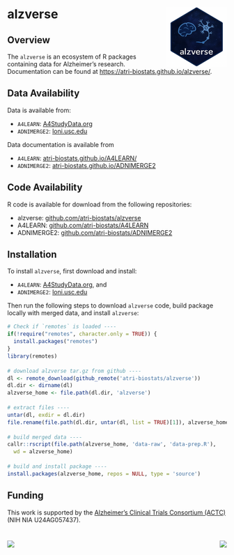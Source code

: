 
<!-- README.md is generated from README.Rmd. Please edit that file -->

# alzverse <a href="https://atri-biostats.github.io/alzverse/"><img src="man/figures/logo.png" align="right" height="138" /></a>

## Overview

The `alzverse` is an ecosystem of R packages containing data for
Alzheimer’s research. Documentation can be found at
<https://atri-biostats.github.io/alzverse/>.

## Data Availability

Data is available from:

- `A4LEARN`: [A4StudyData.org](https://A4StudyData.org)
- `ADNIMERGE2`: [loni.usc.edu](https://loni.usc.edu)

Data documentation is available from

- `A4LEARN`:
  [atri-biostats.github.io/A4LEARN/](https://atri-biostats.github.io/A4LEARN)
- `ADNIMERGE2`:
  [atri-biostats.github.io/ADNIMERGE2](https://github.com/atri-biostats/ADNIMERGE2)

## Code Availability

R code is available for download from the following repositories:

- alzverse:
  [github.com/atri-biostats/alzverse](https://github.com/atri-biostats/alzverse)
- A4LEARN:
  [github.com/atri-biostats/A4LEARN](https://github.com/atri-biostats/A4LEARN)
- ADNIMERGE2:
  [github.com/atri-biostats/ADNIMERGE2](https://github.com/atri-biostats/ADNIMERGE2)

## Installation

To install `alzverse`, first download and install:

- `A4LEARN`: [A4StudyData.org](https://A4StudyData.org), and
- `ADNIMERGE2`: [loni.usc.edu](https://loni.usc.edu)

Then run the following steps to download `alzverse` code, build package
locally with merged data, and install `alzverse`:

``` r
# Check if `remotes` is loaded ----
if(!require("remotes", character.only = TRUE)) {
  install.packages("remotes")
}
library(remotes)

# download alzverse tar.gz from github ----
dl <- remote_download(github_remote('atri-biostats/alzverse'))
dl.dir <- dirname(dl)
alzverse_home <- file.path(dl.dir, 'alzverse')

# extract files ----
untar(dl, exdir = dl.dir)
file.rename(file.path(dl.dir, untar(dl, list = TRUE)[1]), alzverse_home)

# build merged data ----
callr::rscript(file.path(alzverse_home, 'data-raw', 'data-prep.R'), 
  wd = alzverse_home)

# build and install package ----
install.packages(alzverse_home, repos = NULL, type = 'source')
```

## Funding

This work is supported by the [Alzheimer’s Clinical Trials Consortium
(ACTC)](https://www.actcinfo.org/) (NIH NIA U24AG057437).

# <a href="https://www.actcinfo.org/"><img src="man/figures/actc-cropped.png" align="left" height="75" /> <a href="https://atri.usc.edu/"><img src="man/figures/atri.svg" align="right" height="75" />
